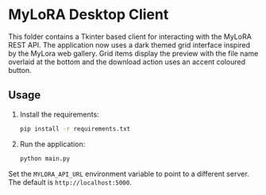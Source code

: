 # MyLoRA Desktop Client

This folder contains a Tkinter based client for interacting with the MyLoRA REST API.
The application now uses a dark themed grid interface inspired by the MyLora web gallery. Grid items display the preview with the file name overlaid at the bottom and the download action uses an accent coloured button.

## Usage

1. Install the requirements:
   ```bash
   pip install -r requirements.txt
   ```
2. Run the application:
   ```bash
   python main.py
   ```

Set the `MYLORA_API_URL` environment variable to point to a different server. The default is `http://localhost:5000`.
